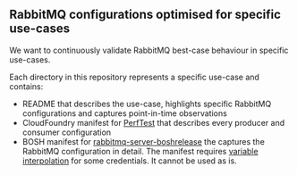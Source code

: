 ## RabbitMQ configurations optimised for specific use-cases

We want to continuously validate RabbitMQ best-case behaviour in specific use-cases.

Each directory in this repository represents a specific use-case and contains:

* README that describes the use-case, highlights specific RabbitMQ configurations and captures point-in-time observations
* CloudFoundry manifest for [PerfTest](https://github.com/rabbitmq/rabbitmq-perf-test) that describes every producer and consumer configuration
* BOSH manifest for [rabbitmq-server-boshrelease](https://github.com/rabbitmq/rabbitmq-server-boshrelease) the captures the RabbitMQ configuration in detail. The manifest requires [variable interpolation](http://bosh.io/docs/cli-int.html) for some credentials. It cannot be used as is.
